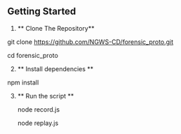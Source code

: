 ## Getting Started

1. ** Clone The Repository**

  git clone https://github.com/NGWS-CD/forensic_proto.git

  cd forensic_proto

2. ** Install dependencies **

  npm install

3. ** Run the script **

    node record.js

    node replay.js
